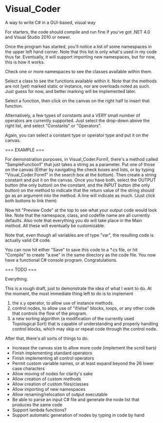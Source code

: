 Visual_Coder
============

A way to write C# in a GUI-based, visual way

For starters, the code should compile and run fine if you've got .NET 4.0 and Visual Studio 2010 or newer.

Once the program has started, you'll notice a list of some namespaces in the upper left hand corner.
Note that this list is only what's used in my code thus far. Eventually, it will support importing new
namespaces, but for now, this is how it works.

Check one or more namespaces to see the classes available within them.

Select a class to see the functions available within it.
Note that the methods are not (yet) marked static or instance, nor are overloads noted as such. Just guess
for now, and better marking will be implemented later.

Select a function, then click on the canvas on the right half to insert that function.

Alternatively, a few types of constants and a VERY small number of operators are currently supported. Just
select the drop-down above the right list, and select "Constants" or "Operators".

Again, you can select a constant type or operator type and put it on the canvas.

=== EXAMPLE ===

For demonstration purposes, in Visual_Coder.Form1, there's a method called "SampleFunction1" that just takes
a string as a parameter. Put one of those on the canvas (Either by navigating the check boxes and lists, or
by typing "Visual_Coder.Form1" in the search box at the bottom). Then create a string constant and put it on
the canvas. Once you have both, select the OUTPUT button (the only button) on the constant, and the INPUT 
button (the only button) on the method to indicate that the return value of the string should go as an
argument into the method. A line will indicate as much. (Just click both buttons to link them)

Now hit "Preview Code" at the top to see what your output code would look like. Note that the namespace,
class, and codefile name are all currently defaults. Also note that everything you do will take place in the
Main method. All these will eventually be customizable.

Note that, even though all variables are of type "var", the resulting code is actually valid C# code.

You can now hit either "Save" to save this code to a *.cs file, or hit "Compile" to create "a.exe" in the same
directory as the code file. You now have a functional C# console program. Congratulations.

=== TODO ===

Everything.

This is a rough draft, just to demonstrate the idea of what I want to do. At the moment, the most immediate
thing left to do is to implement
1) the x.y operator, to allow use of instance methods.
2) control nodes, to allow use of "if/else" blocks, loops, or any other code that controls the flow of the
    program.
3) a new sorting algorithm (a modification of the currently used Topological Sort) that is capable of
    understanding and properly handling control blocks, which may skip or repeat code through the control node.

After that, there's all sorts of things to do.
  - Increase the canvas size to allow more code (implement the scroll bars)
  - Finish implementing standard operators
  - Finish implementing all control operators
  - Permit custom variable names, or at least expand beyond the 26 lower case characters
  - Allow moving of nodes for clarity's sake
  - Allow creation of custom methods
  - Allow creation of custom files/classes
  - Allow importing of new namespaces
  - Allow renaming/relocation of output executable
  - Be able to parse an input C# file and generate the node list that produces the same code
  - Support lambda functions?
  - Support automatic generation of nodes by typing in code by hand
